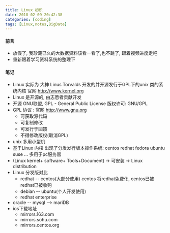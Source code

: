 ```yaml
---
title: Linux 初识
date: 2018-02-09 20:42:38
categories: [coding]
tags: [Linux,notes,BigDate]
---
```

#### 前言  
* 放假了, 我珍藏已久的大数据资料该看一看了,也不跳了, 跟着视频进度走吧
* 重新跟着学习资料系统的整理下
#### 笔记
* Linux 实际为 大神 Linus Torvalds 开发的并开源发行于GPL下的unix 类的系统内核 官网 http://www.kernel.org
* Linux 是开源的, 由志愿者贡献开发
* 开源 GNU联盟, GPL - General Public License 版权许可: GNU/GPL
* GPL 协议 : 官网 http://www.gnu.org
    * 可获取源代码
    * 可复制修改
    * 可发行于回馈
    * 不得修改版权(取消GPL) 
* unix 多用小型机
* 基于Linux 内核 出现了分发发行版本操作系统: centos redhat fedora ubuntu suse ... 多用于pc服务器
* (Linux kernel+ software+ Tools+Document) -> 可安装 -> Linux distribution
* Linux 分发版对比
    * redhat -- centos(大部分使用) centos 将redhat免费化, centos已被redhat已被收购
    * debian -- ubuntu(个人开发使用)
    * redhat enterprise
 * oracle -- mysql --> mariDB
 * ios下载地址
    * mirrors.163.com
    * mirrors.sohu.com
    * mirrors.centos.org
